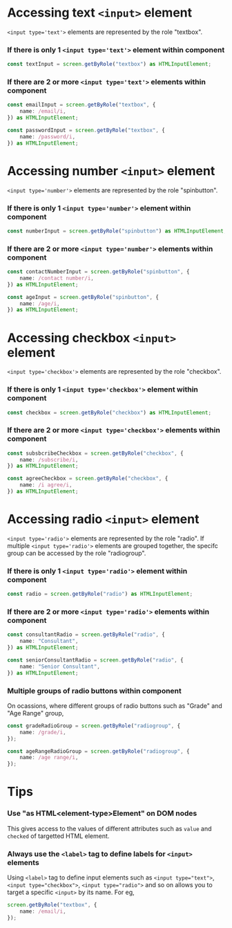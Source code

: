 # Accessing text `<input>` element

`<input type='text'>` elements are represented by the role "textbox".

### If there is only 1 `<input type='text'>` element within component

```ts
const textInput = screen.getByRole("textbox") as HTMLInputElement;
```

### If there are 2 or more `<input type='text'>` elements within component

```ts
const emailInput = screen.getByRole("textbox", {
    name: /email/i,
}) as HTMLInputElement;

const passwordInput = screen.getByRole("textbox", {
    name: /password/i,
}) as HTMLInputElement;
```

# Accessing number `<input>` element

`<input type='number'>` elements are represented by the role "spinbutton".

### If there is only 1 `<input type='number'>` element within component

```ts
const numberInput = screen.getByRole("spinbutton") as HTMLInputElement;
```

### If there are 2 or more `<input type='number'>` elements within component

```ts
const contactNumberInput = screen.getByRole("spinbutton", {
    name: /contact number/i,
}) as HTMLInputElement;

const ageInput = screen.getByRole("spinbutton", {
    name: /age/i,
}) as HTMLInputElement;
```

# Accessing checkbox `<input>` element

`<input type='checkbox'>` elements are represented by the role "checkbox".

### If there is only 1 `<input type='checkbox'>` element within component

```ts
const checkbox = screen.getByRole("checkbox") as HTMLInputElement;
```

### If there are 2 or more `<input type='checkbox'>` elements within component

```ts
const subsbcribeCheckbox = screen.getByRole("checkbox", {
    name: /subscribe/i,
}) as HTMLInputElement;

const agreeCheckbox = screen.getByRole("checkbox", {
    name: /i agree/i,
}) as HTMLInputElement;
```

# Accessing radio `<input>` element

`<input type='radio'>` elements are represented by the role "radio". If multiple `<input type='radio'>` elements are grouped together, the specifc group can be accessed by the role "radiogroup".

### If there is only 1 `<input type='radio'>` element within component

```ts
const radio = screen.getByRole("radio") as HTMLInputElement;
```

### If there are 2 or more `<input type='radio'>` elements within component

```ts
const consultantRadio = screen.getByRole("radio", {
    name: "Consultant",
}) as HTMLInputElement;

const seniorConsultantRadio = screen.getByRole("radio", {
    name: "Senior Consultant",
}) as HTMLInputElement;
```

### Multiple groups of radio buttons within component

On ocassions, where different groups of radio buttons such as "Grade" and "Age Range" group,

```ts
const gradeRadioGroup = screen.getByRole("radiogroup", {
    name: /grade/i,
});

const ageRangeRadioGroup = screen.getByRole("radiogroup", {
    name: /age range/i,
});
```

# Tips

### Use "as HTML\<element-type\>Element" on DOM nodes

This gives access to the values of different attributes such as `value` and `checked` of targetted HTML element.

### Always use the `<label>` tag to define labels for `<input>` elements

Using `<label>` tag to define input elements such as `<input type="text">`, `<input type="checkbox">`, `<input type="radio">` and so on allows you to target a specific `<input>` by its name. For eg,

```ts
screen.getByRole("textbox", {
    name: /email/i,
});
```
